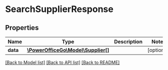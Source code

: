# SearchSupplierResponse

## Properties
Name | Type | Description | Notes
------------ | ------------- | ------------- | -------------
**data** | [**\PowerOfficeGo\Model\Supplier[]**](Supplier.md) |  | [optional] 

[[Back to Model list]](../README.md#documentation-for-models) [[Back to API list]](../README.md#documentation-for-api-endpoints) [[Back to README]](../README.md)


